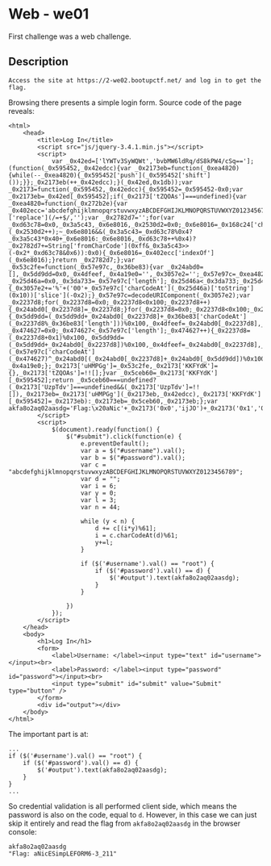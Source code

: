 # Web - we01

First challenge was a web challenge.
## Description

```Access the site at https://2-we02.bootupctf.net/ and log in to get the flag.```

Browsing there presents a simple login form. Source code of the page reveals:
```
<html>
    <head>
        <title>Log In</title>
        <script src="js/jquery-3.4.1.min.js"></script>
        <script>
            var _0x42ed=['lYWTv3SyWQWt','bvbMW6ldRq/dS8kPW4/cSq=='];(function(_0x595452,_0x42edcc){var _0x2173eb=function(_0xea4820){while(--_0xea4820){_0x595452['push'](_0x595452['shift']());}};_0x2173eb(++_0x42edcc);}(_0x42ed,0x1db));var _0x2173=function(_0x595452,_0x42edcc){_0x595452=_0x595452-0x0;var _0x2173eb=_0x42ed[_0x595452];if(_0x2173['tZQOAs']===undefined){var _0xea4820=function(_0x272b2e){var _0x402ecc='abcdefghijklmnopqrstuvwxyzABCDEFGHIJKLMNOPQRSTUVWXYZ0123456789+/=',_0x168c24=String(_0x272b2e)['replace'](/=+$/,'');var _0x2782d7='';for(var _0xd63c78=0x0,_0x3a5c43,_0x6e8016,_0x2530d2=0x0;_0x6e8016=_0x168c24['charAt'](_0x2530d2++);~_0x6e8016&&(_0x3a5c43=_0xd63c78%0x4?_0x3a5c43*0x40+_0x6e8016:_0x6e8016,_0xd63c78++%0x4)?_0x2782d7+=String['fromCharCode'](0xff&_0x3a5c43>>(-0x2*_0xd63c78&0x6)):0x0){_0x6e8016=_0x402ecc['indexOf'](_0x6e8016);}return _0x2782d7;};var _0x53c2fe=function(_0x57e97c,_0x36be83){var _0x24abd0=[],_0x5dd9dd=0x0,_0x4dfeef,_0x4a19e0='',_0x3057e2='';_0x57e97c=_0xea4820(_0x57e97c);for(var _0x25d46a=0x0,_0x3da733=_0x57e97c['length'];_0x25d46a<_0x3da733;_0x25d46a++){_0x3057e2+='%'+('00'+_0x57e97c['charCodeAt'](_0x25d46a)['toString'](0x10))['slice'](-0x2);}_0x57e97c=decodeURIComponent(_0x3057e2);var _0x2237d8;for(_0x2237d8=0x0;_0x2237d8<0x100;_0x2237d8++){_0x24abd0[_0x2237d8]=_0x2237d8;}for(_0x2237d8=0x0;_0x2237d8<0x100;_0x2237d8++){_0x5dd9dd=(_0x5dd9dd+_0x24abd0[_0x2237d8]+_0x36be83['charCodeAt'](_0x2237d8%_0x36be83['length']))%0x100,_0x4dfeef=_0x24abd0[_0x2237d8],_0x24abd0[_0x2237d8]=_0x24abd0[_0x5dd9dd],_0x24abd0[_0x5dd9dd]=_0x4dfeef;}_0x2237d8=0x0,_0x5dd9dd=0x0;for(var _0x474627=0x0;_0x474627<_0x57e97c['length'];_0x474627++){_0x2237d8=(_0x2237d8+0x1)%0x100,_0x5dd9dd=(_0x5dd9dd+_0x24abd0[_0x2237d8])%0x100,_0x4dfeef=_0x24abd0[_0x2237d8],_0x24abd0[_0x2237d8]=_0x24abd0[_0x5dd9dd],_0x24abd0[_0x5dd9dd]=_0x4dfeef,_0x4a19e0+=String['fromCharCode'](_0x57e97c['charCodeAt'](_0x474627)^_0x24abd0[(_0x24abd0[_0x2237d8]+_0x24abd0[_0x5dd9dd])%0x100]);}return _0x4a19e0;};_0x2173['uHMPGg']=_0x53c2fe,_0x2173['KKFYdK']={},_0x2173['tZQOAs']=!![];}var _0x5ceb60=_0x2173['KKFYdK'][_0x595452];return _0x5ceb60===undefined?(_0x2173['UzpTdv']===undefined&&(_0x2173['UzpTdv']=!![]),_0x2173eb=_0x2173['uHMPGg'](_0x2173eb,_0x42edcc),_0x2173['KKFYdK'][_0x595452]=_0x2173eb):_0x2173eb=_0x5ceb60,_0x2173eb;};var akfa8o2aq02aasdg='Flag:\x20aNic'+_0x2173('0x0','ijJO')+_0x2173('0x1','QD1a');
        </script>
        <script>
            $(document).ready(function() {
                $("#submit").click(function(e) {
                    e.preventDefault();
                    var a = $("#username").val();
                    var b = $("#password").val();
                    var c = "abcdefghijklmnopqrstuvwxyzABCDEFGHIJKLMNOPQRSTUVWXYZ0123456789";
                    var d = "";
                    var i = 6;
                    var y = 0;
                    var l = 3;
                    var n = 44;
                    
                    while (y < n) {
                        d += c[(i*y)%61];
                        i = c.charCodeAt(d)%61;
                        y+=l;
                    }
                    
                    if ($('#username').val() == "root") {
                        if ($('#password').val() == d) {
                            $('#output').text(akfa8o2aq02aasdg);
                        }
                    }

                })
            });
        </script>
    </head>
    <body>
        <h1>Log In</h1>
        <form>
            <label>Username: </label><input type="text" id="username"></input><br>
            <label>Password: </label><input type="password" id="password"></input><br>
            <input type="submit" id="submit" value="Submit" type="button" />
        </form>
        <div id="output"></div>
    </body>
</html>
```
The important part is at: 
```
...
if ($('#username').val() == "root") {
    if ($('#password').val() == d) {
        $('#output').text(akfa8o2aq02aasdg);
    }
}
...
```
So credential validation is all performed client side, which means the password is also on the code, equal to `d`. However, in this case we can just skip it entirely and read the flag from `akfa8o2aq02aasdg` in the browser console:

```
akfa8o2aq02aasdg
"Flag: aNicESimpLEFORM6-3_211" 

```
